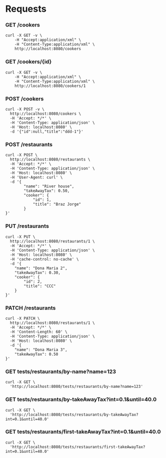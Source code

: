 # Requests

### GET /cookers
```shell script
curl -X GET -v \
    -H "Accept:application/xml" \
    -H "Content-Type:application/xml" \
    http://localhost:8080/cookers 
```

### GET /cookers/{id}
```shell script
curl -X GET -v \
    -H "Accept:application/xml" \
    -H "Content-Type:application/xml" \
    http://localhost:8080/cookers/1
```

### POST /cookers
```shell script
curl -X POST -v \
  http://localhost:8080/cookers \
  -H 'Accept: */*' \
  -H 'Content-Type: application/json' \
  -H 'Host: localhost:8080' \
  -d '{"id":null,"title":"ddd-1"}'
```


### POST /restaurants
```shell script
curl -X POST \
  http://localhost:8080/restaurants \
  -H 'Accept: */*' \
  -H 'Content-Type: application/json' \
  -H 'Host: localhost:8080' \
  -H 'User-Agent: curl' \
  -d '{
        "name": "River house",
        "takeAwayTax": 0.50,
        "cooker": {
            "id": 1,
            "title": "Braz Jorge"
        }
}'
```

### PUT /restaurants
```shell script
curl -X PUT \
  http://localhost:8080/restaurants/1 \
  -H 'Accept: */*' \
  -H 'Content-Type: application/json' \
  -H 'Host: localhost:8080' \
  -H 'cache-control: no-cache' \
  -d '{
    "name": "Dona Maria 2",
    "takeAwayTax": 0.30,
    "cooker": {
        "id": 2,
        "title": "CCC"
    }
}'
```

### PATCH /restaurants
```shell script
curl -X PATCH \
  http://localhost:8080/restaurants/1 \
  -H 'Accept: */*' \
  -H 'Content-Length: 60' \
  -H 'Content-Type: application/json' \
  -H 'Host: localhost:8080' \
  -d '{
    "name": "Dona Maria 3",
    "takeAwayTax": 0.50
}'
```

### GET tests/restaurants/by-name?name=123
```shell script
curl -X GET \
  'http://localhost:8080/tests/restaurants/by-name?name=123'
```

### GET tests/restaurants/by-takeAwayTax?int=0.1&until=40.0
```shell script
curl -X GET \
  'http://localhost:8080/tests/restaurants/by-takeAwayTax?int=0.1&until=40.0'
```

### GET tests/restaurants/first-takeAwayTax?int=0.1&until=40.0
```shell script
curl -X GET \
  'http://localhost:8080/tests/restaurants/first-takeAwayTax?int=0.1&until=40.0'
```
```